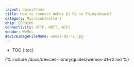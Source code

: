 ```yaml
---
layout: docwithnav
title: How to connect WeMos D1 R2 to ThingsBoard?
category: Microcontrollers
chip: ESP8266
connectivity: HTTP, MQTT, WIFI
vendor: WeMos
deviceImageFileName: wemos-d1-r2.jpg
---
```


* TOC
{:toc}

{% include /docs/devices-library/guides/wemos-d1-r2.md %}
